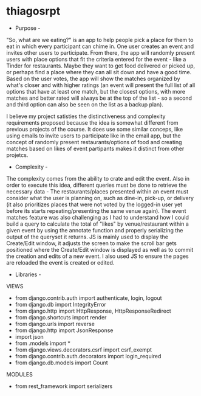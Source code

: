 # thiagosrpt

- Purpose -

"So, what are we eating?" is an app to help people pick a place for them to eat in which every participant can chime in. One user creates an event and invites other users to participate. From there, the app will randomly present users with place options that fit the criteria entered for the event - like a Tinder for restaurants. Maybe they want to get food delivered or picked up, or perhaps find a place where they can all sit down and have a good time. Based on the user votes, the app will show the matches organized by what's closer and with higher ratings (an event will present the full list of all options that have at least one match, but the closest options, with more matches and better rated will always be at the top of the list - so a second and third option can also be seen on the list as a backup plan).

I believe my project satisties the distinctiveness and complexity requirements proposed because the idea is somewhat different from previous projects of the course. It does use some similar conceps, like using emails to invite users to participate like in the email app, but the concept of randomly present restaurants/options of food and creating matches based on likes of event partipants makes it distinct from other projetcs.

- Complexity -

The complexity comes from the ability to crate and edit the event. Also in order to execute this idea, different queries must be done to retrieve the necessary data - The restaurants/places presented within an event must consider what the user is planning on, such as dine-in, pick-up, or delivery (it also prioritizes places that were not voted by the logged-in user yet before its starts repeating/presenting the same venue again). The event matches feature was also challenging as I had to understand how I could build a query to calculate the total of "likes" by venue/restaurant within a given event by using the annotate function and properly serializing the output of the queryset it returns. JS is mainly used to display the Create/Edit window, it adjusts the screen to make the scroll bar gets positioned where the Create/Edit window is displayed as well as to commit the creation and edits of a new event. I also used JS to ensure the pages are reloaded the event is created or edited.

- Libraries - 

VIEWS
- from django.contrib.auth import authenticate, login, logout
- from django.db import IntegrityError
- from django.http import HttpResponse, HttpResponseRedirect
- from django.shortcuts import render
- from django.urls import reverse
- from django.http import JsonResponse
- import json
- from .models import *
- from django.views.decorators.csrf import csrf_exempt
- from django.contrib.auth.decorators import login_required
- from django.db.models import Count

MODULES
- from rest_framework import serializers
